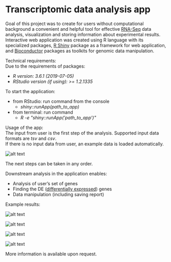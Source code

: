 # Transcriptomic data analysis app

Goal of this project was to create for users without computational background a convenient and helpful tool for effective [RNA-Seq](https://en.wikipedia.org/wiki/RNA-Seq) data analysis, 
visualization and storing information about experimental results. Interactive web application was created using R language with its specialized packages, 
[R Shiny](https://shiny.rstudio.com/) package as a framework for web application, and [Bioconductor](https://www.bioconductor.org/) packages as toolkits for genomic data manipulation.

Technical requirements:<br />
Due to the requirements of packages:
- *R version: 3.6.1 (2019-07-05)*
- *RStudio version (if using): >= 1.2.1335*<br />

To start the application:
 - from RStudio: run command from the console
    - *shiny::runApp(path_to_app)*
 - from terminal: run command 
    - *R -e "shiny::runApp('path_to_app’)"*


Usage of the app:<br />
The input from user is the first step of the analysis. Supported input data formats are *tsv* and *csv*.<br />
If there is no input data from user, an example data is loaded automatically. 

![alt text](https://github.com/AnitaUrb/Licentiate/blob/master/browse.jpg?raw=true "Optional Title")

The next steps can be taken in any order.<br />

Downstream analysis in the application enables:
- Analysis of user’s set of genes
- Finding the DE ([differentially expressed](https://www.ncbi.nlm.nih.gov/pmc/articles/PMC4827276/)) genes
- Data manipulation (including saving report)

Example results:

![alt text](https://github.com/AnitaUrb/Licentiate/blob/master/heat1.jpg?raw=true "Optional Title")

![alt text](https://github.com/AnitaUrb/Licentiate/blob/master/volcano.png?raw=true "Optional Title")

![alt text](https://github.com/AnitaUrb/Licentiate/blob/master/exprp.jpg?raw=true "Optional Title")

![alt text](https://github.com/AnitaUrb/Licentiate/blob/master/biomart.jpg?raw=true "Optional Title")


More information is available upon request.
